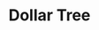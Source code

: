 ---
title: "Dollar Tree"
url: /clearwater/dollar-tree-gulf-to-bay-boulevard/
shop: variety store
---